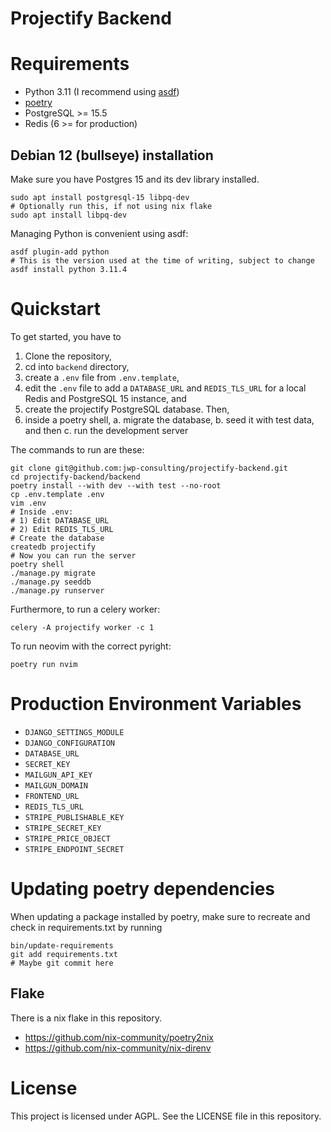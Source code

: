 # Projectify Backend

# Requirements

- Python 3.11 (I recommend using [asdf](https://asdf-vm.com/))
- [poetry](https://python-poetry.org/docs/)
- PostgreSQL >= 15.5
- Redis (6 >= for production)

## Debian 12 (bullseye) installation

Make sure you have Postgres 15 and its dev library installed.

```
sudo apt install postgresql-15 libpq-dev
# Optionally run this, if not using nix flake
sudo apt install libpq-dev
```

Managing Python is convenient using asdf:

```
asdf plugin-add python
# This is the version used at the time of writing, subject to change
asdf install python 3.11.4
```

# Quickstart

To get started, you have to

1. Clone the repository,
2. cd into `backend` directory,
3. create a `.env` file from `.env.template`,
4. edit the `.env` file to add a `DATABASE_URL` and `REDIS_TLS_URL` for a local
   Redis and PostgreSQL 15 instance, and
5. create the projectify PostgreSQL database. Then,
6. inside a poetry shell,
  a. migrate the database,
  b. seed it with test data, and then
  c. run the development server

The commands to run are these:

```
git clone git@github.com:jwp-consulting/projectify-backend.git
cd projectify-backend/backend
poetry install --with dev --with test --no-root
cp .env.template .env
vim .env
# Inside .env:
# 1) Edit DATABASE_URL
# 2) Edit REDIS_TLS_URL
# Create the database
createdb projectify
# Now you can run the server
poetry shell
./manage.py migrate
./manage.py seeddb
./manage.py runserver
```

Furthermore, to run a celery worker:

`celery -A projectify worker -c 1`

To run neovim with the correct pyright:

```
poetry run nvim
```

# Production Environment Variables

- `DJANGO_SETTINGS_MODULE`
- `DJANGO_CONFIGURATION`
- `DATABASE_URL`
- `SECRET_KEY`
- `MAILGUN_API_KEY`
- `MAILGUN_DOMAIN`
- `FRONTEND_URL`
- `REDIS_TLS_URL`
- `STRIPE_PUBLISHABLE_KEY`
- `STRIPE_SECRET_KEY`
- `STRIPE_PRICE_OBJECT`
- `STRIPE_ENDPOINT_SECRET`

# Updating poetry dependencies

When updating a package installed by poetry, make sure to recreate and check in
requirements.txt by running

```
bin/update-requirements
git add requirements.txt
# Maybe git commit here
```


## Flake

There is a nix flake in this repository.

- https://github.com/nix-community/poetry2nix
- https://github.com/nix-community/nix-direnv

# License

This project is licensed under AGPL. See the LICENSE file in this repository.
